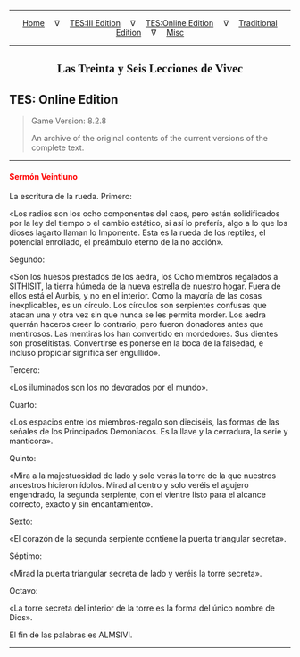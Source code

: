 
---

<!-- Jekyll Page Links -->

<center>
<a href="../../../../index.html">Home</a>
&emsp;&nabla;&emsp;
<a href="../../../index-tes3.html">TES:III Edition</a>
&emsp;&nabla;&emsp;
<a href="../../../index-teso.html">TES:Online Edition</a>
&emsp;&nabla;&emsp;
<a href="../../../index-traditional.html">Traditional Edition</a>
&emsp;&nabla;&emsp;
<a href="../../../index-misc.html">Misc</a>
</center>

<!-- Markdown Body Below: -->

---

<center>
<h2><span style="font-family:Georgia">Las Treinta y Seis Lecciones de Vivec</span></h2>
</center>

## TES: Online Edition

> Game Version: 8.2.8
>
> An archive of the original contents of the current versions of the complete text.

---

#### <span style="color:red">Sermón Veintiuno</span>

La escritura de la rueda. Primero:

«Los radios son los ocho componentes del caos, pero están solidificados por la ley del tiempo o el cambio estático, si así lo preferís, algo a lo que los dioses lagarto llaman lo Imponente. Esta es la rueda de los reptiles, el potencial enrollado, el preámbulo eterno de la no acción».

Segundo:

«Son los huesos prestados de los aedra, los Ocho miembros regalados a SITHISIT, la tierra húmeda de la nueva estrella de nuestro hogar. Fuera de ellos está el Aurbis, y no en el interior. Como la mayoría de las cosas inexplicables, es un círculo. Los círculos son serpientes confusas que atacan una y otra vez sin que nunca se les permita morder. Los aedra querrán haceros creer lo contrario, pero fueron donadores antes que mentirosos. Las mentiras los han convertido en mordedores. Sus dientes son proselitistas. Convertirse es ponerse en la boca de la falsedad, e incluso propiciar significa ser engullido».

Tercero:

«Los iluminados son los no devorados por el mundo».

Cuarto:

«Los espacios entre los miembros-regalo son dieciséis, las formas de las señales de los Principados Demoníacos. Es la llave y la cerradura, la serie y mantícora».

Quinto:

«Mira a la majestuosidad de lado y solo verás la torre de la que nuestros ancestros hicieron ídolos. Mirad al centro y solo veréis el agujero engendrado, la segunda serpiente, con el vientre listo para el alcance correcto, exacto y sin encantamiento».

Sexto:

«El corazón de la segunda serpiente contiene la puerta triangular secreta».

Séptimo:

«Mirad la puerta triangular secreta de lado y veréis la torre secreta».

Octavo:

«La torre secreta del interior de la torre es la forma del único nombre de Dios».

El fin de las palabras es ALMSIVI.

---
